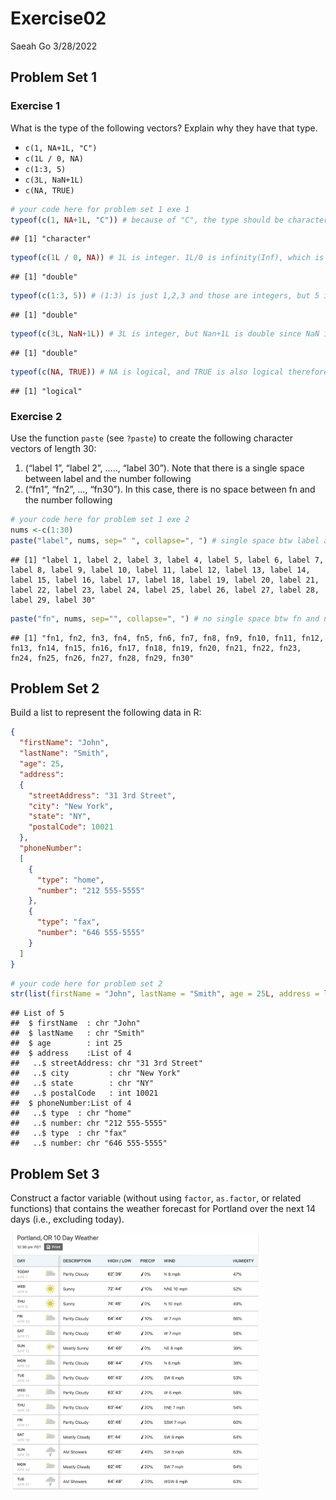 Exercise02
================
Saeah Go
3/28/2022

## Problem Set 1

### Exercise 1

What is the type of the following vectors? Explain why they have that
type.

-   `c(1, NA+1L, "C")`
-   `c(1L / 0, NA)`
-   `c(1:3, 5)`
-   `c(3L, NaN+1L)`
-   `c(NA, TRUE)`

``` r
# your code here for problem set 1 exe 1
typeof(c(1, NA+1L, "C")) # because of "C", the type should be characters
```

    ## [1] "character"

``` r
typeof(c(1L / 0, NA)) # 1L is integer. 1L/0 is infinity(Inf), which is double. NA                         is logical so the type is double
```

    ## [1] "double"

``` r
typeof(c(1:3, 5)) # (1:3) is just 1,2,3 and those are integers, but 5 is double                      since it is not written as 5L. Thus the type should be double
```

    ## [1] "double"

``` r
typeof(c(3L, NaN+1L)) # 3L is integer, but Nan+1L is double since NaN is double.                         Thus the type should be double
```

    ## [1] "double"

``` r
typeof(c(NA, TRUE)) # NA is logical, and TRUE is also logical therefore the type                       is logical
```

    ## [1] "logical"

### Exercise 2

Use the function `paste` (see `?paste`) to create the following
character vectors of length 30:

1.  (“label 1”, “label 2”, ….., “label 30”). Note that there is a single
    space between label and the number following
2.  (“fn1”, “fn2”, …, “fn30”). In this case, there is no space between
    fn and the number following

``` r
# your code here for problem set 1 exe 2
nums <-c(1:30)
paste("label", nums, sep=" ", collapse=", ") # single space btw label and numbers
```

    ## [1] "label 1, label 2, label 3, label 4, label 5, label 6, label 7, label 8, label 9, label 10, label 11, label 12, label 13, label 14, label 15, label 16, label 17, label 18, label 19, label 20, label 21, label 22, label 23, label 24, label 25, label 26, label 27, label 28, label 29, label 30"

``` r
paste("fn", nums, sep="", collapse=", ") # no single space btw fn and numbers
```

    ## [1] "fn1, fn2, fn3, fn4, fn5, fn6, fn7, fn8, fn9, fn10, fn11, fn12, fn13, fn14, fn15, fn16, fn17, fn18, fn19, fn20, fn21, fn22, fn23, fn24, fn25, fn26, fn27, fn28, fn29, fn30"

## Problem Set 2

Build a list to represent the following data in R:

``` json
{
  "firstName": "John",
  "lastName": "Smith",
  "age": 25,
  "address": 
  {
    "streetAddress": "31 3rd Street",
    "city": "New York",
    "state": "NY",
    "postalCode": 10021
  },
  "phoneNumber": 
  [
    {
      "type": "home",
      "number": "212 555-5555"
    },
    {
      "type": "fax",
      "number": "646 555-5555"
    }
  ]
}
```

``` r
# your code here for problem set 2
str(list(firstName = "John", lastName = "Smith", age = 25L, address = list(streetAddress = "31 3rd Street", city = "New York", state = "NY", postalCode = 10021L), phoneNumber = list(type = "home", number = "212 555-5555", type = "fax", number = "646 555-5555")))
```

    ## List of 5
    ##  $ firstName  : chr "John"
    ##  $ lastName   : chr "Smith"
    ##  $ age        : int 25
    ##  $ address    :List of 4
    ##   ..$ streetAddress: chr "31 3rd Street"
    ##   ..$ city         : chr "New York"
    ##   ..$ state        : chr "NY"
    ##   ..$ postalCode   : int 10021
    ##  $ phoneNumber:List of 4
    ##   ..$ type  : chr "home"
    ##   ..$ number: chr "212 555-5555"
    ##   ..$ type  : chr "fax"
    ##   ..$ number: chr "646 555-5555"

## Problem Set 3

Construct a factor variable (without using `factor`, `as.factor`, or
related functions) that contains the weather forecast for Portland over
the next 14 days (i.e., excluding today).

<div class="columns-2">

<img src="weatherfore.png" width="400" />
